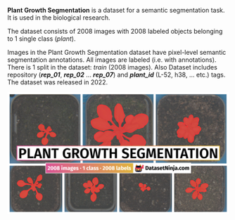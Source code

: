 **Plant Growth Segmentation** is a dataset for a semantic segmentation task. It is used in the biological research. 

The dataset consists of 2008 images with 2008 labeled objects belonging to 1 single class (*plant*).

Images in the Plant Growth Segmentation dataset have pixel-level semantic segmentation annotations. All images are labeled (i.e. with annotations). There is 1 split in the dataset: *train* (2008 images). Also Dataset includes repository (***rep_01***, ***rep_02*** ... ***rep_07***) and ***plant_id*** (L-52, h38, ... etc.) tags. The dataset was released in 2022.

<img src="https://github.com/dataset-ninja/plant-growth-segmentation/raw/main/visualizations/poster.png">
